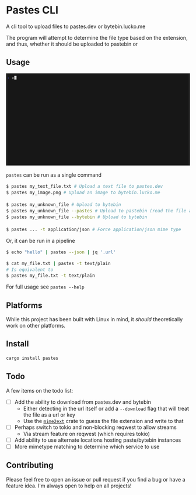 # Pastes CLI

A cli tool to upload files to pastes.dev or bytebin.lucko.me

The program will attempt to determine the file type based on the
extension, and thus, whether it should be uploaded to pastebin or 

## Usage

![GIF of usage](./img/usage.gif)

`pastes` can be run as a single command

```sh
$ pastes my_text_file.txt # Upload a text file to pastes.dev
$ pastes my_image.png # Upload an image to bytebin.lucko.me

$ pastes my_unknown_file # Upload to bytebin
$ pastes my_unknown_file --pastes # Upload to pastebin (read the file as plaintext)
$ pastes my_unknown_file --bytebin # Upload to bytebin

$ pastes ... -t application/json # Force application/json mime type
```

Or, it can be run in a pipeline

```sh
$ echo "hello" | pastes --json | jq '.url'
```

```sh
$ cat my_file.txt | pastes -t text/plain
# Is equivalent to
$ pastes my_file.txt -t text/plain
```

For full usage see `pastes --help`

## Platforms

While this project has been built with Linux in mind, it _should_
theoretically work on other platforms.

## Install

```sh
cargo install pastes
```

## Todo

A few items on the todo list:

- [ ] Add the ability to download from pastes.dev and bytebin
    - Either detecting in the url itself or add a `--download` flag that
      will treat the file as a url or key
    - Use the [`mime2ext`](https://crates.io/crates/mime2ext) crate to guess the file extension and write to that
- [ ] Perhaps switch to tokio and non-blocking reqwest to allow streams
    - Via stream feature on reqwest (which requires tokio)
- [ ] Add ability to use alternate locations hosting paste/bytebin
  instances
- [ ] More mimetype matching to determine which service to use

## Contributing

Please feel free to open an issue or pull request if you find a bug or
have a feature idea.  I'm always open to help on all projects!
